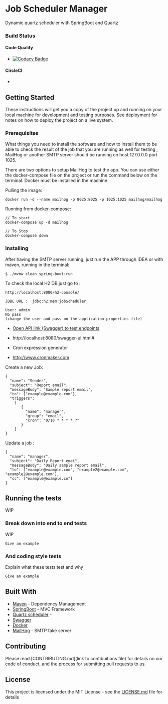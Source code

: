 # Job Scheduler Manager
Dynamic quartz scheduler with SpringBoot and Quartz 

### Build Status

#### Code Quality
* [![Codacy Badge](https://app.codacy.com/project/badge/Grade/ee4157bda60d4dc38e1416defc6b48d1)](https://www.codacy.com/gh/josousa82/Job-Scheduler-Manager-SpringBoot/dashboard?utm_source=github.com&amp;utm_medium=referral&amp;utm_content=josousa82/Job-Scheduler-Manager-SpringBoot&amp;utm_campaign=Badge_Grade)

#### CircleCI
* [![<CircleCI>](https://circleci.com/gh/josousa82/Job-Scheduler-Manager-SpringBoot.svg?style=shield)](https://circleci.com/gh/josousa82/Job-Scheduler-Manager-SpringBoot/)
  

## Getting Started

These instructions will get you a copy of the project up and running on your local machine for development and testing purposes. See deployment for notes on how to deploy the project on a live system.

### Prerequisites

What things you need to install the software and how to install them
to be able to check the result of the job that you are running as well for testing , 
MailHog or another SMTP server should be running on host 127.0.0.0 port 1025.

There are two options to setup MailHog to test the app. You can use either the docker-compose
file on the project or run the command below on the terminal. 
Docker must be installed in the machine.

Pulling the image:
```
docker run -d --name mailhog -p 8025:8025 -p 1025:1025 mailhog/mailhog

```

Running from docker-compose:
```
// To start
docker-compose up -d mailhog

// To Stop 
docker-compose down

```

### Installing

After having the SMTP server running, just run the APP through IDEA 
or with maven, running in the terminal:

```
$ ./mvnw clean spring-boot:run
```

To check the local H2 DB just go to :

```
http://localhost:8080/h2-console/

JDBC URL :  jdbc:h2:mem:jobScheduler

User: admin
No pass 
(change the user and pass on the application.properties file)
```

* [Open API link (Swagger) to test endpoints](http://localhost:8080/swagger-ui.html#)

- http://localhost:8080/swagger-ui.html#

- Cron expression generator 
* http://www.cronmaker.com


Create a new Job:

```
{
  "name": "Sender",
  "subject": "Report email",
  "messageBody": "Sample report email",
  "to": ["example@example.com"],
  "triggers":
    [
       {
         "name": "manager",
         "group": "email",
         "cron": "0/10 * * * * ?"
       }
    ]
}
```


Update a job :

```
{
  "name": "manager",
  "subject": "Daily Report emai",
  "messageBody": "Daily sample report email",
  "to": ["example@example.com", "example2@example.com", "example2@example.com"],
  "cc": ["example@example.co"]
}
```
## Running the tests

WIP


### Break down into end to end tests

WIP

```
Give an example
```

### And coding style tests

Explain what these tests test and why

```
Give an example
```

## Built With

* [Maven](https://maven.apache.org/) - Dependency Management
* [SpringBoot](https://spring.io/) - MVC Framework
* [Quartz scheduler](https://docs.spring.io/spring-boot/docs/current/reference/html/spring-boot-features.html#boot-features-quartz) - 
* [Swagger](https://swagger.io/tools/swagger-ui/) 
* [Docker](https://www.docker.com/products)
* [MailHog](https://github.com/mailhog/MailHog) - SMTP fake server



## Contributing

Please read [CONTRIBUTING.md](link to contibuitions file) for details on our code of conduct, and the process for submitting pull requests to us.

## License

This project is licensed under the MIT License - see the [LICENSE.md](LICENSE.md) file for details


